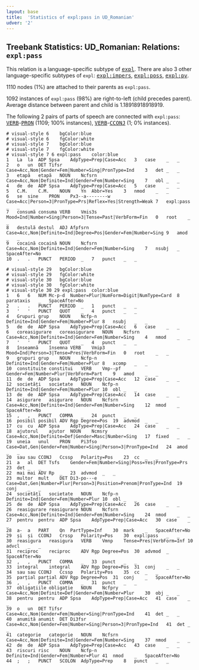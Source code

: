 ```yaml
---
layout: base
title:  'Statistics of expl:pass in UD_Romanian'
udver: '2'
---
```


## Treebank Statistics: UD_Romanian: Relations: `expl:pass`

This relation is a language-specific subtype of <tt><a href="ro-dep-expl.html">expl</a></tt>.
There are also 3 other language-specific subtypes of `expl`: <tt><a href="ro-dep-expl-impers.html">expl:impers</a></tt>, <tt><a href="ro-dep-expl-poss.html">expl:poss</a></tt>, <tt><a href="ro-dep-expl-pv.html">expl:pv</a></tt>.

1110 nodes (1%) are attached to their parents as `expl:pass`.

1092 instances of `expl:pass` (98%) are right-to-left (child precedes parent).
Average distance between parent and child is 1.18918918918919.

The following 2 pairs of parts of speech are connected with `expl:pass`: <tt><a href="ro-pos-VERB.html">VERB</a></tt>-<tt><a href="ro-pos-PRON.html">PRON</a></tt> (1109; 100% instances), <tt><a href="ro-pos-VERB.html">VERB</a></tt>-<tt><a href="ro-pos-CCONJ.html">CCONJ</a></tt> (1; 0% instances).


~~~ conllu
# visual-style 6	bgColor:blue
# visual-style 6	fgColor:white
# visual-style 7	bgColor:blue
# visual-style 7	fgColor:white
# visual-style 7 6 expl:pass	color:blue
1	La	la	ADP	Spsa	AdpType=Prep|Case=Acc	3	case	_	_
2	o	un	DET	Tifsr	Case=Acc,Nom|Gender=Fem|Number=Sing|PronType=Ind	3	det	_	_
3	etapă	etapă	NOUN	Ncfsrn	Case=Acc,Nom|Definite=Ind|Gender=Fem|Number=Sing	7	obl	_	_
4	de	de	ADP	Spsa	AdpType=Prep|Case=Acc	5	case	_	_
5	C.M.	C.M.	NOUN	Yn	Abbr=Yes	3	nmod	_	_
6	se	sine	PRON	Px3--a--------w	Case=Acc|Person=3|PronType=Prs|Reflex=Yes|Strength=Weak	7	expl:pass	_	_
7	consumă	consuma	VERB	Vmis3s	Mood=Ind|Number=Sing|Person=3|Tense=Past|VerbForm=Fin	0	root	_	_
8	destulă	destul	ADJ	Afpfsrn	Case=Acc,Nom|Definite=Ind|Degree=Pos|Gender=Fem|Number=Sing	9	amod	_	_
9	cocaină	cocaină	NOUN	Ncfsrn	Case=Acc,Nom|Definite=Ind|Gender=Fem|Number=Sing	7	nsubj	_	SpaceAfter=No
10	.	.	PUNCT	PERIOD	_	7	punct	_	_

~~~


~~~ conllu
# visual-style 29	bgColor:blue
# visual-style 29	fgColor:white
# visual-style 30	bgColor:blue
# visual-style 30	fgColor:white
# visual-style 30 29 expl:pass	color:blue
1	6	6	NUM	Mc-p-d	Number=Plur|NumForm=Digit|NumType=Card	8	parataxis	_	SpaceAfter=No
2	.	.	PUNCT	PERIOD	_	1	punct	_	_
3	'	'	PUNCT	QUOT	_	4	punct	_	_
4	Grupuri	grup	NOUN	Ncfp-n	Definite=Ind|Gender=Fem|Number=Plur	8	nsubj	_	_
5	de	de	ADP	Spsa	AdpType=Prep|Case=Acc	6	case	_	_
6	coreasigurare	coreasigurare	NOUN	Ncfsrn	Case=Acc,Nom|Definite=Ind|Gender=Fem|Number=Sing	4	nmod	_	_
7	'	'	PUNCT	QUOT	_	4	punct	_	_
8	înseamnă	însemna	VERB	Vmip3	Mood=Ind|Person=3|Tense=Pres|VerbForm=Fin	0	root	_	_
9	grupuri	grup	NOUN	Ncfp-n	Definite=Ind|Gender=Fem|Number=Plur	8	xcomp	_	_
10	constituite	constitui	VERB	Vmp--pf	Gender=Fem|Number=Plur|VerbForm=Part	9	amod	_	_
11	de	de	ADP	Spsa	AdpType=Prep|Case=Acc	12	case	_	_
12	societăți	societate	NOUN	Ncfp-n	Definite=Ind|Gender=Fem|Number=Plur	10	obl	_	_
13	de	de	ADP	Spsa	AdpType=Prep|Case=Acc	14	case	_	_
14	asigurare	asigurare	NOUN	Ncfsrn	Case=Acc,Nom|Definite=Ind|Gender=Fem|Number=Sing	12	nmod	_	SpaceAfter=No
15	,	,	PUNCT	COMMA	_	24	punct	_	_
16	posibil	posibil	ADV	Rgp	Degree=Pos	19	advmod	_	_
17	cu	cu	ADP	Spsa	AdpType=Prep|Case=Acc	24	case	_	_
18	ajutorul	ajutor	NOUN	Ncmsry	Case=Acc,Nom|Definite=Def|Gender=Masc|Number=Sing	17	fixed	_	_
19	uneia	unul	PRON	Pi3fso	Case=Dat,Gen|Gender=Fem|Number=Sing|Person=3|PronType=Ind	24	amod	_	_
20	sau	sau	CCONJ	Ccssp	Polarity=Pos	23	cc	_	_
21	a	al	DET	Tsfs	Gender=Fem|Number=Sing|Poss=Yes|PronType=Prs	23	det	_	_
22	mai	mai	ADV	Rp	_	23	advmod	_	_
23	multor	mult	DET	Di3-po---e	Case=Dat,Gen|Number=Plur|Person=3|Position=Prenom|PronType=Ind	19	conj	_	_
24	societăți	societate	NOUN	Ncfp-n	Definite=Ind|Gender=Fem|Number=Plur	10	obl	_	_
25	de	de	ADP	Spsa	AdpType=Prep|Case=Acc	26	case	_	_
26	reasigurare	reasigurare	NOUN	Ncfsrn	Case=Acc,Nom|Definite=Ind|Gender=Fem|Number=Sing	24	nmod	_	_
27	pentru	pentru	ADP	Spsa	AdpType=Prep|Case=Acc	30	case	_	_
28	a-	a	PART	Qn	PartType=Inf	30	mark	_	SpaceAfter=No
29	și	și	CCONJ	Crssp	Polarity=Pos	30	expl:pass	_	_
30	reasigura	reasigura	VERB	Vmnp	Tense=Pres|VerbForm=Inf	10	advcl	_	_
31	reciproc	reciproc	ADV	Rgp	Degree=Pos	30	advmod	_	SpaceAfter=No
32	,	,	PUNCT	COMMA	_	33	punct	_	_
33	integral	integral	ADV	Rgp	Degree=Pos	31	conj	_	_
34	sau	sau	CCONJ	Ccssp	Polarity=Pos	35	cc	_	_
35	parțial	parțial	ADV	Rgp	Degree=Pos	31	conj	_	SpaceAfter=No
36	,	,	PUNCT	COMMA	_	31	punct	_	_
37	obligațiile	obligație	NOUN	Ncfpry	Case=Acc,Nom|Definite=Def|Gender=Fem|Number=Plur	30	obj	_	_
38	pentru	pentru	ADP	Spsa	AdpType=Prep|Case=Acc	41	case	_	_
39	o	un	DET	Tifsr	Case=Acc,Nom|Gender=Fem|Number=Sing|PronType=Ind	41	det	_	_
40	anumită	anumit	DET	Di3fsr	Case=Acc,Nom|Gender=Fem|Number=Sing|Person=3|PronType=Ind	41	det	_	_
41	categorie	categorie	NOUN	Ncfsrn	Case=Acc,Nom|Definite=Ind|Gender=Fem|Number=Sing	37	nmod	_	_
42	de	de	ADP	Spsa	AdpType=Prep|Case=Acc	43	case	_	_
43	riscuri	risc	NOUN	Ncfp-n	Definite=Ind|Gender=Fem|Number=Plur	41	nmod	_	SpaceAfter=No
44	;	;	PUNCT	SCOLON	AdpType=Prep	8	punct	_	_

~~~


